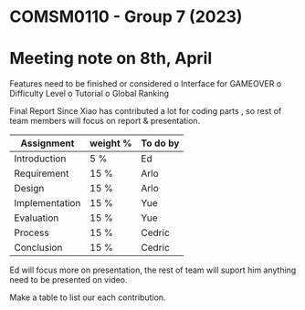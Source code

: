 # COMSM0110 - Group 7 (2023)

# Meeting note on 8th, April

Features need to be finished or considered
o Interface for GAMEOVER
o Difficulty Level
o Tutorial
o Global Ranking

Final Report
Since Xiao has contributed a lot for coding parts , so rest of team members will focus on report & presentation.

| Assignment | weight % | To do by |
| -------------- | -------- | -------- |
| Introduction | 5 % | Ed |
| Requirement | 15 % | Arlo |
| Design | 15 % | Arlo |
| Implementation | 15 % | Yue |
| Evaluation | 15 % | Yue |
| Process | 15 % | Cedric |
| Conclusion | 15 % | Cedric |

Ed will focus more on presentation, the rest of team will suport him anything need to be presented on video.

Make a table to list our each contribution.

